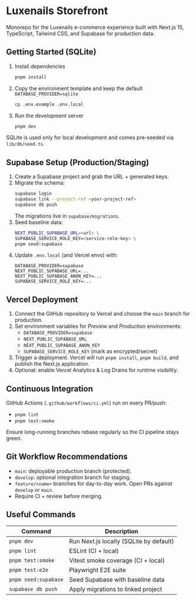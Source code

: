 # Luxenails Storefront

Monorepo for the Luxenails e-commerce experience built with Next.js 15, TypeScript, Tailwind CSS, and Supabase for production data.

## Getting Started (SQLite)

1. Install dependencies
   ```bash
   pnpm install
   ```
2. Copy the environment template and keep the default `DATABASE_PROVIDER=sqlite`
   ```bash
   cp .env.example .env.local
   ```
3. Run the development server
   ```bash
   pnpm dev
   ```
SQLite is used only for local development and comes pre-seeded via `lib/db/seed.ts`.

## Supabase Setup (Production/Staging)

1. Create a Supabase project and grab the URL + generated keys.
2. Migrate the schema:
   ```bash
   supabase login
   supabase link --project-ref <your-project-ref>
   supabase db push
   ```
   The migrations live in `supabase/migrations`.
3. Seed baseline data:
   ```bash
   NEXT_PUBLIC_SUPABASE_URL=<url> \
   SUPABASE_SERVICE_ROLE_KEY=<service-role-key> \
   pnpm seed:supabase
   ```
4. Update `.env.local` (and Vercel envs) with:
   ```
   DATABASE_PROVIDER=supabase
   NEXT_PUBLIC_SUPABASE_URL=...
   NEXT_PUBLIC_SUPABASE_ANON_KEY=...
   SUPABASE_SERVICE_ROLE_KEY=...
   ```

## Vercel Deployment

1. Connect the GitHub repository to Vercel and choose the `main` branch for production.
2. Set environment variables for *Preview* and *Production* environments:
   - `DATABASE_PROVIDER=supabase`
   - `NEXT_PUBLIC_SUPABASE_URL`
   - `NEXT_PUBLIC_SUPABASE_ANON_KEY`
   - `SUPABASE_SERVICE_ROLE_KEY` (mark as encrypted/secret)
3. Trigger a deployment. Vercel will run `pnpm install`, `pnpm build`, and publish the Next.js application.
4. Optional: enable Vercel Analytics & Log Drains for runtime visibility.

## Continuous Integration

GitHub Actions (`.github/workflows/ci.yml`) run on every PR/push:
- `pnpm lint`
- `pnpm test:smoke`

Ensure long-running branches rebase regularly so the CI pipeline stays green.

## Git Workflow Recommendations

* `main`: deployable production branch (protected).
* `develop`: optional integration branch for staging.
* `feature/<name>` branches for day-to-day work. Open PRs against `develop` or `main`.
* Require CI + review before merging.

## Useful Commands

| Command | Description |
| --- | --- |
| `pnpm dev` | Run Next.js locally (SQLite by default) |
| `pnpm lint` | ESLint (CI + local) |
| `pnpm test:smoke` | Vitest smoke coverage (CI + local) |
| `pnpm test:e2e` | Playwright E2E suite |
| `pnpm seed:supabase` | Seed Supabase with baseline data |
| `supabase db push` | Apply migrations to linked project |

